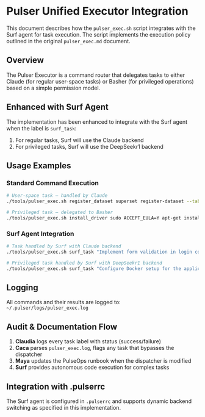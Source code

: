 # Pulser Unified Executor Integration

This document describes how the `pulser_exec.sh` script integrates with the Surf agent for task execution. The script implements the execution policy outlined in the original `pulser_exec.md` document.

## Overview

The Pulser Executor is a command router that delegates tasks to either Claude (for regular user-space tasks) or Basher (for privileged operations) based on a simple permission model.

## Enhanced with Surf Agent

The implementation has been enhanced to integrate with the Surf agent when the label is `surf_task`:

1. For regular tasks, Surf will use the Claude backend
2. For privileged tasks, Surf will use the DeepSeekr1 backend

## Usage Examples

### Standard Command Execution

```bash
# User-space task – handled by Claude
./tools/pulser_exec.sh register_dataset superset register-dataset --table SalesInteractionTranscripts

# Privileged task – delegated to Basher
./tools/pulser_exec.sh install_driver sudo ACCEPT_EULA=Y apt-get install -y msodbcsql17
```

### Surf Agent Integration

```bash
# Task handled by Surf with Claude backend
./tools/pulser_exec.sh surf_task "Implement form validation in login component"

# Privileged task handled by Surf with DeepSeekr1 backend
./tools/pulser_exec.sh surf_task "Configure Docker setup for the application"
```

## Logging

All commands and their results are logged to:
`~/.pulser/logs/pulser_exec.log`

## Audit & Documentation Flow

1. **Claudia** logs every task label with status (success/failure)
2. **Caca** parses `pulser_exec.log`, flags any task that bypasses the dispatcher
3. **Maya** updates the PulseOps runbook when the dispatcher is modified
4. **Surf** provides autonomous code execution for complex tasks

## Integration with .pulserrc

The Surf agent is configured in `.pulserrc` and supports dynamic backend switching as specified in this implementation.